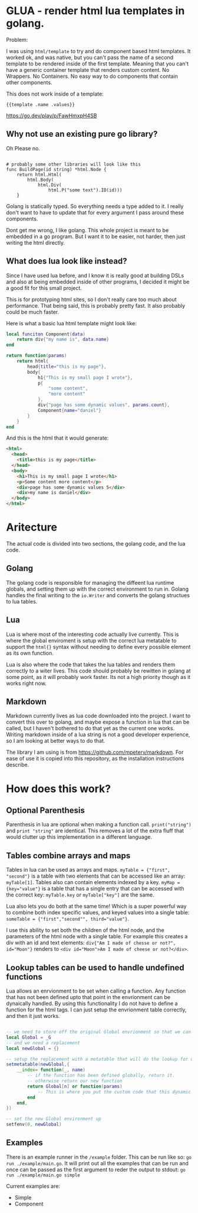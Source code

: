 # GLUA - render html lua templates in golang.

Problem:

I was using `html/template` to try and do component based html templates. It worked ok, and was native, but you can't pass the name of a second template to be rendered inside of the first template. Meaning that you can't have a generic container template that renders custom content. No Wrappers. No Containers. No easy way to do components that contain other components.


This does not work inside of a template:

```
{{template .name .values}}
```

https://go.dev/play/p/FawHmxpH4SB

## Why not use an existing pure go library?

Oh Please no.

```golang

# probably some other libraries will look like this
func BuildPage(id string) *html.Node {
    return html.Html(
        html.Body(
            html.Div(
                html.P("some text").ID(id)))
    }
```

Golang is statically typed. So everything needs a type added to it. I really don't want to have to update that for every argument I pass around these components.

Dont get me wrong, I like golang. This whole project is meant to be embedded in a go program. But I want it to be easier, not harder, then just writing the html directly.

## What does lua look like instead?

Since I have used lua before, and I know it is really good at building DSLs and also at being embedded inside of other programs, I decided it might be a good fit for this small project.

This is for prototyping html sites, so I don't really care too much about performance. That being said, this is probably pretty fast. It also probably could be much faster.

Here is what a basic lua html template might look like:

``` lua
local funciton Component(data)
	return div{"my name is", data.name}
end

return function(params)
	return html{
		head{title="this is my page"},
		body{
			h1{"This is my small page I wrote"},
			p{
				"some content",
				"more content"
			},
			div{"page has some dynamic values", params.count},
			Component{name="daniel"}
		}
	}
end
```

And this is the html that it would generate:

```html
<html>
  <head>
    <title>this is my page</title>
  </head>
  <body>
    <h1>This is my small page I wrote</h1>
    <p>Some content more content</p>
    <div>page has some dynamic values 5</div>
    <div>my name is daniel</div>
  </body>
</html>
```

# Aritecture

The actual code is divided into two sections, the golang code, and the lua code.

## Golang

The golang code is responsible for managing the diffeent lua runtime globals, and setting them up with the correct environment to run in. Golang handles the final writing to the `io.Writer` and converts the golang structues to lua tables.

## Lua

Lua is where most of the interesting code actually live currently. This is where the global enviroment is setup with the correct lua metatable to support the `html{}` syntax without needing to define every possible element as its own function.

Lua is also where the code that takes the lua tables and renders them correctly to a witer lives. This code should probably be rewitten in golang at some point, as it will probably work faster. Its not a high priority though as it works right now.

## Markdown

Markdown currently lives as lua code downloaded into the project. I want to convert this over to golang, and maybe expose a function in lua that can be called, but I haven't bothered to do that yet as the current one works. Writing markdown inside of a lua string is not a good developer experience, so I am looking at better ways to do that.

The library I am using is from https://github.com/mpeterv/markdown. For ease of use it is copied into this repository, as the installation instructions describe.

# How does this work?

## Optional Parenthesis

Parenthesis in lua are optional when making a function call. `print("string")` and `print "string"` are identical. This removes a lot of the extra fluff that would clutter up this implementation in a different language.

## Tables combine arrays and maps

Tables in lua can be used as arrays and maps. `myTable = {"first", "second"}` is a table with two elements that can be accessed like an array: `myTable[1]`. Tables also can contain elements indexed by a key. `myMap = {key="value"}` is a table that has a single entry that can be accessed with the correct key: `myTable.key` or `myTable["key"]` are the same.

Lua also lets you do both at the same time! Which is a super powerful way to combine both index specific values, and keyed values into a single table: `someTable = {"first","second"", third="value"}`.

I use this ability to set both the children of the html node, and the parameters of the html node with a single table. For example this creates a div with an id and text elements: `div{"Am I made of chesse or not?", id="Moon"}` renders to `<div id="Moon">Am I made of cheese or not?</div>`.

## Lookup tables can be used to handle undefined functions

Lua allows an enrvionment to be set when calling a function. Any function that has not been defined upto that point in the envrionment can be dynaically handled. By using this functionality I do not have to define a function for the html tags. I can just setup the envrionment table correctly, and then it just works.

```lua

-- we need to store off the original Global envrionment so that we can access it later
local Global = _G
-- and we need a replacement
local newGlobal = {}

-- setup the replacement with a metatable that will do the lookup for us
setmetatable(newGlobal,{
	__index= function(_, name)
        -- if the function has been defined globally, return it.
        -- otherwise return our new function
		return Global[n] or function(params)
            -- This is where you put the custom code that this dynamic function should run
		end
	end,
})

-- set the new Global environment up
setfenv(0, newGlobal)

```

## Examples

There is an example runner in the `/example` folder. This can be run like so: `go run ./example/main.go`. It will print out all the examples that can be run and once can be passed as the first argument to reder the output to stdout: `go run ./example/main.go simple`

Current examples are:

- Simple
- Component
